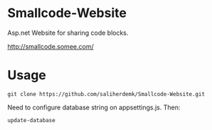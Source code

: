 # Smallcode-Website
Asp.net Website for sharing code blocks.

http://smallcode.somee.com/

# Usage
```
git clone https://github.com/saliherdemk/Smallcode-Website.git
```
Need to configure database string on appsettings.js. Then:
```
update-database
```
